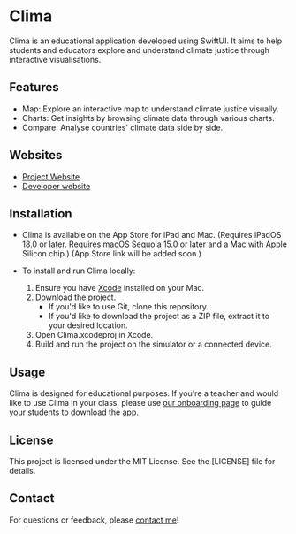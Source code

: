 # Clima
Clima is an educational application developed using SwiftUI. It aims to help students and educators explore and understand climate justice through interactive visualisations.

## Features
- Map: Explore an interactive map to understand climate justice visually.
- Charts: Get insights by browsing climate data through various charts.
- Compare: Analyse countries' climate data side by side.

## Websites
- [Project Website](https://myungjoon.com/clima)
- [Developer website](https://myungjoon.com)

## Installation
- Clima is available on the App Store for iPad and Mac. (Requires iPadOS 18.0 or later. Requires macOS Sequoia 15.0 or later and a Mac with Apple Silicon chip.)
(App Store link will be added soon.)

- To install and run Clima locally:
  1. Ensure you have [Xcode](https://developer.apple.com/xcode/) installed on your Mac.
  2. Download the project.
      - If you'd like to use Git, clone this repository.
      - If you'd like to download the project as a ZIP file, extract it to your desired location.
  4. Open Clima.xcodeproj in Xcode.
  5. Build and run the project on the simulator or a connected device.

## Usage
Clima is designed for educational purposes. If you're a teacher and would like to use Clima in your class, please use [our onboarding page](https://myungjoon.com/clima/onboarding) to guide your students to download the app.

## License
This project is licensed under the MIT License. See the [LICENSE] file for details.

## Contact
For questions or feedback, please [contact me](https://myungjoon.com/contact)!
